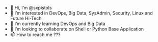 - 👋 Hi, I’m @sxpistols
- 👀 I’m interested in DevOps, Big Data, SysAdmin, Security, Linux and Future Hi-Tech
- 🌱 I’m currently learning DevOps and Big Data
- 💞️ I’m looking to collaborate on Shell or Python Base Application
- 📫 How to reach me ???

<!---
sxpistols/sxpistols is a ✨ special ✨ repository because its `README.md` (this file) appears on your GitHub profile.
You can click the Preview link to take a look at your changes.
--->
